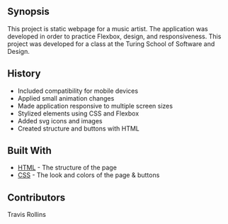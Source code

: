 ## Synopsis

This project is static webpage for a music artist.  The application was developed in order to practice Flexbox, design, and responsiveness.  This project was developed for a class at the Turing School of Software and Design.

## History

* Included compatibility for mobile devices
* Applied small animation changes
* Made application responsive to multiple screen sizes
* Stylized elements using CSS and Flexbox
* Added svg icons and images
* Created structure and buttons with HTML

## Built With

* [HTML](https://github.com/wheresmytyphone/linked-list/blob/master/index.html) - The structure of the page
* [CSS](https://github.com/wheresmytyphone/linked-list/blob/master/styles.css) - The look and colors of the page & buttons

## Contributors

Travis Rollins  
